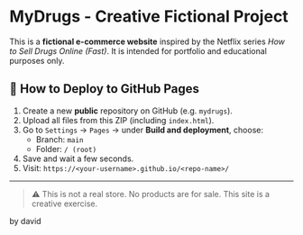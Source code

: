# MyDrugs - Creative Fictional Project

This is a **fictional e-commerce website** inspired by the Netflix series *How to Sell Drugs Online (Fast)*. It is intended for portfolio and educational purposes only.

## 🔧 How to Deploy to GitHub Pages

1. Create a new **public** repository on GitHub (e.g. `mydrugs`).
2. Upload all files from this ZIP (including `index.html`).
3. Go to `Settings` → `Pages` → under **Build and deployment**, choose:
   - Branch: `main`
   - Folder: `/ (root)`
4. Save and wait a few seconds.
5. Visit: `https://<your-username>.github.io/<repo-name>/`

---

> ⚠️ This is not a real store. No products are for sale. This site is a creative exercise.

by david